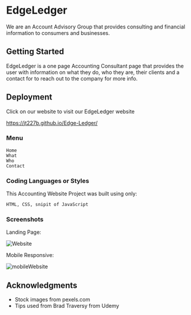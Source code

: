 # EdgeLedger
We are an Account Advisory Group that provides consulting and financial information to consumers and businesses.


## Getting Started

EdgeLedger is a one page Accounting Consultant page that provides the user with information on what they do, who they are, their clients and a contact for to reach out to the company for more info.

## Deployment

Click on our website to visit our EdgeLedger website

https://jt227b.github.io/Edge-Ledger/

### Menu

```
Home
What
Who
Contact
```

### Coding Languages or Styles

This Accounting Website Project was built using only:

```
HTML, CSS, snipit of JavaScript
```

### Screenshots


Landing Page:

![Website](https://user-images.githubusercontent.com/46248532/62147967-5587bc00-b2be-11e9-800e-91720562020b.png)


Mobile Responsive:

![mobileWebsite](https://user-images.githubusercontent.com/46248532/62147983-5b7d9d00-b2be-11e9-835f-59bc0df6d6d2.png)



## Acknowledgments

* Stock images from pexels.com
* Tips used from Brad Traversy from Udemy
